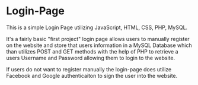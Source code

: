 # Login-Page
This is a simple Login Page utilizing JavaScript, HTML, CSS, PHP, MySQL. 

It's a fairly basic "first project" login page allows users to manually register on the website and store that users information in a MySQL Database which than utilizes POST and GET methods with the help of PHP to retrieve a users Username and Password allowing them to login to the website.

If users do not want to register manually the login-page does utilize Facebook and Google authenticaiton to sign the user into the website. 
